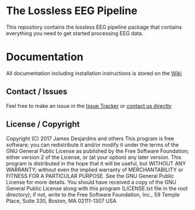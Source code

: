 # The Lossless EEG Pipeline

This repository contains the lossless EEG pipeline package that contains everything you need to get started processing EEG data.

# Documentation
All documentation including installation instructions is stored on the [Wiki](https://git.sharcnet.ca/bucanl_pipelines/bids_lossless_eeg/wikis/home)

## Contact / Issues
Feel free to make an issue in the [Issue Tracker](https://git.sharcnet.ca/bucanl_pipelines/bids_lossless_eeg/issues)
or [contact us directly](https://git.sharcnet.ca/bucanl_pipelines/bids_lossless_eeg/wikis/contributing#contacting-us)

## License / Copyright

Copyright (C) 2017 James Desjardins and others
This program is free software; you can redistribute it and/or modify it under the terms of the GNU General Public License as published by the Free Software Foundation; either version 2 of the License, or (at your option) any later version.
This program is distributed in the hope that it will be useful, but WITHOUT ANY WARRANTY; without even the implied warranty of MERCHANTABILITY or FITNESS FOR A PARTICULAR PURPOSE. See the GNU General Public License for more details.
You should have received a copy of the GNU General Public License along with this program (LICENSE.txt file in the root directory); if not, write to the Free Software Foundation, Inc., 59 Temple Place, Suite 330, Boston, MA 02111-1307 USA